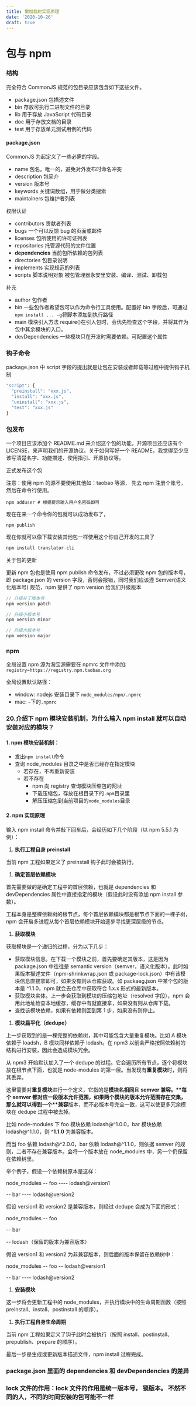 ```yaml
---
title: 懒加载的实现原理
date: '2020-10-26'
draft: true
---
```


# 包与 npm

### 结构

完全符合 CommonJS 规范的包目录应该包含如下这些文件。

- package.json 包描述文件
- bin 存放可执行二进制文件的目录
- lib 用于存放 JavaScript 代码目录
- doc 用于存放文档的目录
- test 用于存放单元测试用例的代码

#### package.json

CommonJS 为起定义了一些必需的字段。

- name 包名。唯一的，避免对外发布时命名冲突
- description 包简介
- version 版本号
- keywords 关键词数组，用于做分类搜索
- maintainers 包维护者列表

权限认证

- contributors 贡献者列表
- bugs 一个可以反馈 bug 的页面或邮件
- licenses 包所使用的许可证列表
- repositories 托管源代码的文件位置
- **dependencies** 当前包所依赖的包列表
- directories 包目录说明
- implements 实现规范的列表
- scripts 脚本说明对象 被包管理器永安里安装、编译、测试、卸载包

补充

- author 包作者
- bin 一些包作者希望包可以作为命令行工具使用。配置好 bin 字段后，可通过 `npm install ... -g`将脚本添加到执行路径
- main 模块引入方法 require()在引入包时，会优先检查这个字段，并将其作为包中其余模块的入口。
- devDependencies 一些模块只在开发时需要依赖。可配置这个属性

### 钩子命令

package.json 中 script 字段的提出就是让包在安装或者卸载等过程中提供钩子机制

```js
"script": {
  "preinstall": "xxx.js",
  "install": "xxx.js",
  "uninstall": "xxx.js",
  "test": "xxx.js"
}
```

### 包发布

一个项目应该添加个 README.md 来介绍这个包的功能，开源项目还应该有个 LICENSE，来声明我们的开源协议。关于如何写好一个 README，我觉得至少应该写清楚名字、功能描述、使用指引、开原协议等。

正式发布这个包

注意：使用 npm 的源不要使用其他如：taobao 等源， 先去 npm 注册个账号，然后在命令行使用。

```
npm adduser # 根据提示输入用户名密码即可
```

现在在来一个命令你的包就可以成功发布了，

```
npm publish
```

现在你就可以像下载安装其他包一样使用这个你自己开发的工具了

```js
npm install translator-cli
```

关于包的更新

更新 npm 包也是使用 npm publish 命令发布，不过必须更改 npm 包的版本号，即 package.json 的 version 字段，否则会报错，同时我们应该遵 Semver(语义化版本号) 规范，npm 提供了 npm version 给我们升级版本

```js
// 升级补丁版本号
npm version patch

// 升级小版本号
npm version minor

// 升级大版本号
npm version major
```

### npm

全局设置 npm 源为淘宝源需要在 npmrc 文件中添加: `registry=https://registry.npm.taobao.org`

全局设置默认路径：

- window: nodejs 安装目录下 `node_modules/npm/.npmrc`
- mac: `~`下的`.npmrc`

### 20.介绍下 npm 模块安装机制，为什么输入 npm install 就可以自动安装对应的模块？

#### 1. npm 模块安装机制：

- 发出`npm install`命令
- 查询 node_modules 目录之中是否已经存在指定模块
  - 若存在，不再重新安装
  - 若不存在
    - npm 向 registry 查询模块压缩包的网址
    - 下载压缩包，存放在根目录下的`.npm`目录里
    - 解压压缩包到当前项目的`node_modules`目录

#### 2. npm 实现原理

输入 npm install 命令并敲下回车后，会经历如下几个阶段（以 npm 5.5.1 为例）：

1. **执行工程自身 preinstall**

当前 npm 工程如果定义了 preinstall 钩子此时会被执行。

1. **确定首层依赖模块**

首先需要做的是确定工程中的首层依赖，也就是 dependencies 和 devDependencies 属性中直接指定的模块（假设此时没有添加 npm install 参数）。

工程本身是整棵依赖树的根节点，每个首层依赖模块都是根节点下面的一棵子树，npm 会开启多进程从每个首层依赖模块开始逐步寻找更深层级的节点。

1. **获取模块**

获取模块是一个递归的过程，分为以下几步：

- 获取模块信息。在下载一个模块之前，首先要确定其版本，这是因为 package.json 中往往是 semantic version（semver，语义化版本）。此时如果版本描述文件（npm-shrinkwrap.json 或 package-lock.json）中有该模块信息直接拿即可，如果没有则从仓库获取。如 packaeg.json 中某个包的版本是 ^1.1.0，npm 就会去仓库中获取符合 1.x.x 形式的最新版本。
- 获取模块实体。上一步会获取到模块的压缩包地址（resolved 字段），npm 会用此地址检查本地缓存，缓存中有就直接拿，如果没有则从仓库下载。
- 查找该模块依赖，如果有依赖则回到第 1 步，如果没有则停止。

1. **模块扁平化（dedupe）**

上一步获取到的是一棵完整的依赖树，其中可能包含大量重复模块。比如 A 模块依赖于 loadsh，B 模块同样依赖于 lodash。在 npm3 以前会严格按照依赖树的结构进行安装，因此会造成模块冗余。

从 npm3 开始默认加入了一个 dedupe 的过程。它会遍历所有节点，逐个将模块放在根节点下面，也就是 node-modules 的第一层。当发现有**重复模块**时，则将其丢弃。

这里需要对**重复模块**进行一个定义，它指的是**模块名相同**且 **semver 兼容。\*\*每个 semver 都对应一段版本允许范围，如果两个模块的版本允许范围存在交集，那么就可以得到一个\*\*兼容**版本，而不必版本号完全一致，这可以使更多冗余模块在 dedupe 过程中被去掉。

比如 node-modules 下 foo 模块依赖 lodash@^1.0.0，bar 模块依赖 lodash@^1.1.0，则 **^1.1.0** 为兼容版本。

而当 foo 依赖 lodash@^2.0.0，bar 依赖 lodash@^1.1.0，则依据 semver 的规则，二者不存在兼容版本。会将一个版本放在 node_modules 中，另一个仍保留在依赖树里。

举个例子，假设一个依赖树原本是这样：

node_modules
-- foo
---- lodash@version1

-- bar
---- lodash@version2

假设 version1 和 version2 是兼容版本，则经过 dedupe 会成为下面的形式：

node_modules
-- foo

-- bar

-- lodash（保留的版本为兼容版本）

假设 version1 和 version2 为非兼容版本，则后面的版本保留在依赖树中：

node_modules
-- foo
-- lodash@version1

-- bar
---- lodash@version2

1. **安装模块**

这一步将会更新工程中的 node_modules，并执行模块中的生命周期函数（按照 preinstall、install、postinstall 的顺序）。

1. **执行工程自身生命周期**

当前 npm 工程如果定义了钩子此时会被执行（按照 install、postinstall、prepublish、prepare 的顺序）。

最后一步是生成或更新版本描述文件，npm install 过程完成。

### package.json 里面的 dependencies 和 devDependencies 的差异

### lock 文件的作用：lock 文件的作用是统一版本号， 锁版本。 不然不同的人，不同的时间安装的包可能不一样
